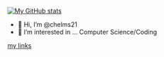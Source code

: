 [![My GitHub stats](https://github-readme-stats.vercel.app/api?username=chelms21)](https://github.com/anuraghazra/github-readme-stats)


- 👋 Hi, I’m @chelms21
- 👀 I’m interested in ... Computer Science/Coding

[my links](LINKS.md)
